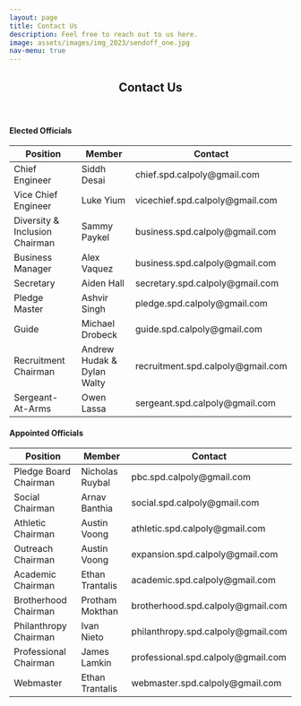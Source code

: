 ```yaml
---
layout: page
title: Contact Us
description: Feel free to reach out to us here.
image: assets/images/img_2023/sendoff_one.jpg
nav-menu: true
---
```


<!-- Main -->
<div id="main" class="alt">

<!-- One -->
<section id="one">
	<div class="inner">
		<header class="major">
			<h1>Contact Us</h1>
		</header>	

<!-- Elected Officals -->
<h4>Elected Officials</h4>
<div class="table-wrapper">
	<table class="alt">
		<thead>
			<tr>
				<th>Position</th>
				<th>Member</th>
				<th>Contact</th>
			</tr>
		</thead>
		<tbody>
			<tr>
				<td>Chief Engineer</td>
				<td>Siddh Desai</td>
				<td>chief.spd.calpoly@gmail.com</td>
			</tr>
			<tr>
				<td>Vice Chief Engineer</td>
				<td>Luke Yium</td>
				<td>vicechief.spd.calpoly@gmail.com</td>
			</tr>
			<tr>
				<td>Diversity & Inclusion Chairman</td>
				<td>Sammy Paykel</td>
				<td>business.spd.calpoly@gmail.com</td>
			</tr>
			<tr>
				<td>Business Manager</td>
				<td>Alex Vaquez</td>
				<td>business.spd.calpoly@gmail.com</td>
			</tr>
			<tr>
				<td>Secretary</td>
				<td>Aiden Hall</td>
				<td>secretary.spd.calpoly@gmail.com</td>
			</tr>
			<tr>
				<td>Pledge Master</td>
				<td>Ashvir Singh</td>
				<td>pledge.spd.calpoly@gmail.com</td>
			</tr>
			<tr>
				<td>Guide</td>
				<td>Michael Drobeck</td>
				<td>guide.spd.calpoly@gmail.com</td>
			</tr>
			<tr>
				<td>Recruitment Chairman</td>
				<td>Andrew Hudak & Dylan Walty</td>
				<td>recruitment.spd.calpoly@gmail.com</td>
			</tr>
			<tr>
				<td>Sergeant-At-Arms</td>
				<td>Owen Lassa</td>
				<td>sergeant.spd.calpoly@gmail.com</td>
			</tr>
		</tbody>
	</table>
</div>

<!-- Appointed Officals -->
<h4>Appointed Officials</h4>
<div class="table-wrapper">
	<table class="alt">
		<thead>
			<tr>
				<th>Position</th>
				<th>Member</th>
				<th>Contact</th>
			</tr>
		</thead>
		<tbody>
			<tr>
				<td>Pledge Board Chairman</td>
				<td>Nicholas Ruybal</td>
				<td>pbc.spd.calpoly@gmail.com</td>
			</tr>
			<tr>
				<td>Social Chairman</td>
				<td>Arnav Banthia</td>
				<td>social.spd.calpoly@gmail.com</td>
			</tr>
			<tr>
				<td>Athletic Chairman</td>
				<td>Austin Voong</td>
				<td>athletic.spd.calpoly@gmail.com</td>
			</tr>
			<tr>
				<td>Outreach Chairman</td>
				<td>Austin Voong</td>
				<td>expansion.spd.calpoly@gmail.com</td>
			</tr>
			<tr>
				<td>Academic Chairman</td>
				<td>Ethan Trantalis</td>
				<td>academic.spd.calpoly@gmail.com</td>
			</tr>
			<tr>
				<td>Brotherhood Chairman</td>
				<td>Protham Mokthan</td>
				<td>brotherhood.spd.calpoly@gmail.com</td>
			</tr>
			<tr>
				<td>Philanthropy Chairman</td>
				<td>Ivan Nieto</td>
				<td>philanthropy.spd.calpoly@gmail.com</td>
			</tr>
			<tr>
				<td>Professional Chairman</td>
				<td>James Lamkin</td>
				<td>professional.spd.calpoly@gmail.com</td>
			</tr>
			<tr>
				<td>Webmaster</td>
				<td>Ethan Trantalis</td>
				<td>webmaster.spd.calpoly@gmail.com</td>
			</tr>
		</tbody>
	</table>
</div>

<!-- Image -->
<!--
<h3>Image</h3>
<h4>Fit</h4>
<div class="box alt">
	<div class="row 50% uniform">
		<div class="4u"><span class="image fit"><img src="assets/images/pic08.jpg" alt="" /></span></div>
		<div class="4u"><span class="image fit"><img src="assets/images/pic09.jpg" alt="" /></span></div>
		<div class="4u$"><span class="image fit"><img src="assets/images/pic10.jpg" alt="" /></span></div>
		<div class="4u"><span class="image fit"><img src="assets/images/pic10.jpg" alt="" /></span></div>
		<div class="4u"><span class="image fit"><img src="assets/images/pic08.jpg" alt="" /></span></div>
		<div class="4u$"><span class="image fit"><img src="assets/images/pic09.jpg" alt="" /></span></div>
		<div class="4u"><span class="image fit"><img src="assets/images/pic09.jpg" alt="" /></span></div>
		<div class="4u"><span class="image fit"><img src="assets/images/pic10.jpg" alt="" /></span></div>
		<div class="4u$"><span class="image fit"><img src="assets/images/pic08.jpg" alt="" /></span></div>
	</div>
</div> -->

</div>
</section>

</div>